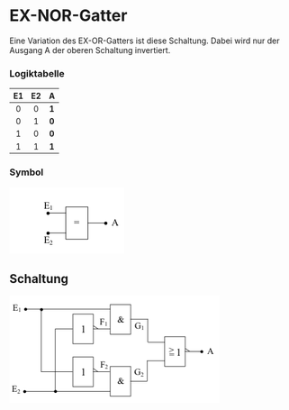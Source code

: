 
<style>
pre{
 text-align:center;
 padding:20px;
}
</style>


#  EX-NOR-Gatter

Eine Variation des EX-OR-Gatters ist diese Schaltung. Dabei wird nur der Ausgang A der oberen Schaltung invertiert.


### Logiktabelle

|    E1    |    E2    |     A    |
|:--------:|:--------:|:--------:|
| 0        |      0   |  **1**   |
| 0        |      1   |  **0**   |
| 1        |      0   |  **0**   |
| 1        |      1   |  **1**   |




### Symbol

![symbol](img01.png)

## Schaltung

![schaltung](img02.png)

